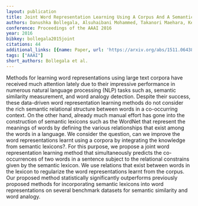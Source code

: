 ```yaml
---
layout: publication
title: Joint Word Representation Learning Using A Corpus And A Semantic Lexicon
authors: Danushka Bollegala, Alsuhaibani Mohammed, Takanori Maehara, Ken-ichi Kawarabayashi
conference: Proceedings of the AAAI 2016
year: 2016
bibkey: bollegala2015joint
citations: 44
additional_links: [{name: Paper, url: 'https://arxiv.org/abs/1511.06438'}]
tags: ["AAAI"]
short_authors: Bollegala et al.
---
```

Methods for learning word representations using large text corpora have
received much attention lately due to their impressive performance in numerous
natural language processing (NLP) tasks such as, semantic similarity
measurement, and word analogy detection. Despite their success, these
data-driven word representation learning methods do not consider the rich
semantic relational structure between words in a co-occurring context. On the
other hand, already much manual effort has gone into the construction of
semantic lexicons such as the WordNet that represent the meanings of words by
defining the various relationships that exist among the words in a language. We
consider the question, can we improve the word representations learnt using a
corpora by integrating the knowledge from semantic lexicons?. For this purpose,
we propose a joint word representation learning method that simultaneously
predicts the co-occurrences of two words in a sentence subject to the
relational constrains given by the semantic lexicon. We use relations that
exist between words in the lexicon to regularize the word representations
learnt from the corpus. Our proposed method statistically significantly
outperforms previously proposed methods for incorporating semantic lexicons
into word representations on several benchmark datasets for semantic similarity
and word analogy.